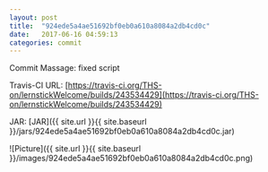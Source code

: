 ```yaml
---
layout: post
title:  "924ede5a4ae51692bf0eb0a610a8084a2db4cd0c"
date:   2017-06-16 04:59:13
categories: commit
---
```


Commit Massage: fixed script  

Travis-CI URL: [https://travis-ci.org/THS-on/lernstickWelcome/builds/243534429](https://travis-ci.org/THS-on/lernstickWelcome/builds/243534429)

JAR: [JAR]({{ site.url }}{{ site.baseurl }}/jars/924ede5a4ae51692bf0eb0a610a8084a2db4cd0c.jar)

![Picture]({{ site.url }}{{ site.baseurl }}/images/924ede5a4ae51692bf0eb0a610a8084a2db4cd0c.png)

